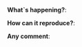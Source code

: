 <!-- Thanks for your Issue!

**Issue will have a label given by the admin**

- approved
- underreview
- rejected

 -->
 
**What`s happening?**:

**How can it reproduce?**:

**Any comment**: